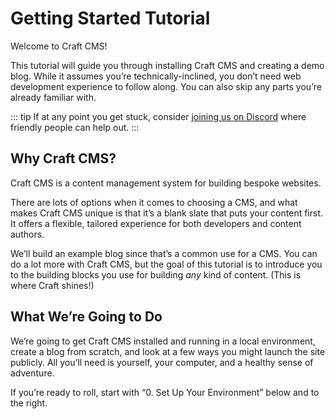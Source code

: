 # Getting Started Tutorial

Welcome to Craft CMS!

This tutorial will guide you through installing Craft CMS and creating a demo blog. While it assumes you’re technically-inclined, you don’t need web development experience to follow along. You can also skip any parts you’re already familiar with.

::: tip
If at any point you get stuck, consider [joining us on Discord](https://craftcms.com/discord) where friendly people can help out.
:::

## Why Craft CMS?

Craft CMS is a content management system for building bespoke websites.

There are lots of options when it comes to choosing a CMS, and what makes Craft CMS unique is that it’s a blank slate that puts your content first. It offers a flexible, tailored experience for both developers and content authors.

We’ll build an example blog since that’s a common use for a CMS. You can do a lot more with Craft CMS, but the goal of this tutorial is to introduce you to the building blocks you use for building _any_ kind of content. (This is where Craft shines!)

## What We’re Going to Do

We’re going to get Craft CMS installed and running in a local environment, create a blog from scratch, and look at a few ways you might launch the site publicly. All you’ll need is yourself, your computer, and a healthy sense of adventure.

If you’re ready to roll, start with “0. Set Up Your Environment” below and to the right.
